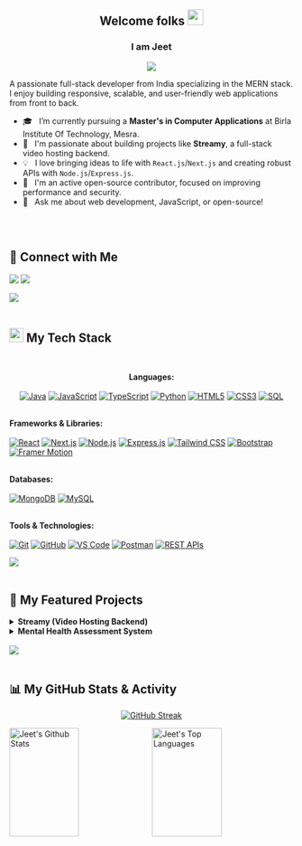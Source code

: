 <h2 align="center">
  Welcome folks
  <img src="https://media.giphy.com/media/hvRJCLFzcasrR4ia7z/giphy.gif" width="28">
</h2>
<h3 align="center">
  I am Jeet
</h3>

<p align="center">
  <a href="https://github.com/jeetsingh008">
    <img src="https://readme-typing-svg.herokuapp.com/?lines=Open+Source+Contributor;MERN+Stack+Developer;Full-Stack+Web+Developer;Always+Learning+New+Things&center=true&width=450&height=50">
  </a>
</p>

A passionate full-stack developer from India specializing in the MERN stack. I enjoy building responsive, scalable, and user-friendly web applications from front to back.

- 🎓 &nbsp; I’m currently pursuing a **Master's in Computer Applications** at Birla Institute Of Technology, Mesra.
- 🔭 &nbsp; I'm passionate about building projects like **Streamy**, a full-stack video hosting backend.
- 💡 &nbsp; I love bringing ideas to life with `React.js`/`Next.js` and creating robust APIs with `Node.js`/`Express.js`.
- 🤝 &nbsp; I'm an active open-source contributor, focused on improving performance and security.
- 💬 &nbsp; Ask me about web development, JavaScript, or open-source!

<br/>
<br/>

## 🔗 Connect with Me
<p align="left">
  <a href="mailto:iamjeet46@gmail.com"><img src="https://img.shields.io/badge/Gmail-D14836?style=for-the-badge&logo=gmail&logoColor=white"></a>
  <a href="YOUR-LINKEDIN-URL"><img src="https://img.shields.io/badge/LinkedIn-0A66C2?style=for-the-badge&logo=linkedin&logoColor=white"></a>
</p>

<img src="https://user-images.githubusercontent.com/73097560/115834477-dbab4500-a447-11eb-908a-139a6edaec5c.gif"><br><br>

## <img src="https://media2.giphy.com/media/QssGEmpkyEOhBCb7e1/giphy.gif?cid=ecf05e47a0n3gi1bfqntqmob8g9aid1oyj2wr3ds3mg700bl&rid=giphy.gif" width ="25"><b> My Tech Stack</b>
<br>

<p align="center">
  <strong>Languages:</strong><br/><br/>
  <a href="#"><img alt="Java" src="https://img.shields.io/badge/Java-ED8B00?style=for-the-badge&logo=openjdk&logoColor=white"></a>
  <a href="#"><img alt="JavaScript" src="https://img.shields.io/badge/JavaScript-F7DF1E?style=for-the-badge&logo=javascript&logoColor=black"></a>
  <a href="#"><img alt="TypeScript" src="https://img.shields.io/badge/TypeScript-3178C6?style=for-the-badge&logo=typescript&logoColor=white"></a>
  <a href="#"><img alt="Python" src="https://img.shields.io/badge/Python-3776AB?style=for-the-badge&logo=python&logoColor=white"></a>
  <a href="#"><img alt="HTML5" src="https://img.shields.io/badge/HTML5-E34F26?style=for-the-badge&logo=html5&logoColor=white"></a>
  <a href="#"><img alt="CSS3" src="https://img.shields.io/badge/CSS3-1572B6?style=for-the-badge&logo=css3&logoColor=white"></a>
  <a href="#"><img alt="SQL" src="https://img.shields.io/badge/SQL-4479A1?style=for-the-badge&logo=postgresql&logoColor=white"></a>
  <br/><br/>

  <strong>Frameworks & Libraries:</strong><br/><br/>
  <a href="#"><img alt="React" src="https://img.shields.io/badge/React-61DAFB?style=for-the-badge&logo=react&logoColor=black"></a>
  <a href="#"><img alt="Next.js" src="https://img.shields.io/badge/Next.js-000000?style=for-the-badge&logo=nextdotjs&logoColor=white"></a>
  <a href="#"><img alt="Node.js" src="https://img.shields.io/badge/Node.js-339933?style=for-the-badge&logo=nodedotjs&logoColor=white"></a>
  <a href="#"><img alt="Express.js" src="https://img.shields.io/badge/Express.js-000000?style=for-the-badge&logo=express&logoColor=white"></a>
  <a href="#"><img alt="Tailwind CSS" src="https://img.shields.io/badge/Tailwind_CSS-06B6D4?style=for-the-badge&logo=tailwindcss&logoColor=white"></a>
  <a href="#"><img alt="Bootstrap" src="https://img.shields.io/badge/Bootstrap-7952B3?style=for-the-badge&logo=bootstrap&logoColor=white"></a>
  <a href="#"><img alt="Framer Motion" src="https://img.shields.io/badge/Framer_Motion-0055FF?style=for-the-badge&logo=framer&logoColor=white"></a>
  <br/><br/>

  <strong>Databases:</strong><br/><br/>
  <a href="#"><img alt="MongoDB" src="https://img.shields.io/badge/MongoDB-47A248?style=for-the-badge&logo=mongodb&logoColor=white"></a>
  <a href="#"><img alt="MySQL" src="https://img.shields.io/badge/MySQL-4479A1?style=for-the-badge&logo=mysql&logoColor=white"></a>
  <br/><br/>
  
  <strong>Tools & Technologies:</strong><br/><br/>
  <a href="#"><img alt="Git" src="https://img.shields.io/badge/Git-F05032?style=for-the-badge&logo=git&logoColor=white"></a>
  <a href="#"><img alt="GitHub" src="https://img.shields.io/badge/GitHub-181717?style=for-the-badge&logo=github&logoColor=white"></a>
  <a href="#"><img alt="VS Code" src="https://img.shields.io/badge/VS_Code-007ACC?style=for-the-badge&logo=visualstudiocode&logoColor=white"></a>
  <a href="#"><img alt="Postman" src="https://img.shields.io/badge/Postman-FF6C37?style=for-the-badge&logo=postman&logoColor=white"></a>
  <a href="#"><img alt="REST APIs" src="https://img.shields.io/badge/REST_APIs-0277BD?style=for-the-badge&logo=icloud&logoColor=white"></a>
</p>

<img src="https://user-images.githubusercontent.com/73097560/115834477-dbab4500-a447-11eb-908a-139a6edaec5c.gif"><br><br>

## 🚀 My Featured Projects

<details>
  <summary><b>Streamy (Video Hosting Backend)</b></summary>
  <br/>
  - **Description:** A robust backend for a YouTube-like platform supporting video uploads, comments, likes/dislikes, and subscriptions.
  - **Technology:** Built with `Node.js`, `Express.js`, `MongoDB`, and `Mongoose`.
  - **Features:** Implemented secure user authentication using `JWT` and `Bcrypt`, with a subscription system for content creators.
</details>

<details>
  <summary><b>Mental Health Assessment System</b></summary>
  <br/>
  - **Description:** A full-stack application that classifies mental health statements into five conditions with 91% accuracy.
  - **Technology:** Frontend built with `Next.js (TypeScript)` and `Tailwind CSS`, featuring animations with `Framer Motion`. The Python backend uses a `BERT` model.
  - **Features:** Includes a dynamic dashboard to visualize results for better user engagement.
</details>

<br/>
<img src="https://user-images.githubusercontent.com/73097560/115834477-dbab4500-a447-11eb-908a-139a6edaec5c.gif"><br><br>

## 📊 My GitHub Stats & Activity

<p align="center">
  <a href="https://github.com/jeetsingh008">
    <img src="https://github-readme-streak-stats.herokuapp.com/?user=jeetsingh008&theme=radical&border=7F3FBF&background=0D1117" alt="GitHub Streak"/>
  </a>
</p>

<a href="https://github.com/jeetsingh008"><img alt="Jeet's Github Stats" src="https://github-readme-stats.vercel.app/api?username=jeetsingh008&show_icons=true&count_private=true&theme=radical&border_color=7F3FBF&bg_color=0D1117&title_color=F85D7F&icon_color=F8D866" height="192px" width="49.5%"/></a>
<a href="https://github.com/jeetsingh008"><img alt="Jeet's Top Languages" src="https://github-readme-stats.vercel.app/api/top-langs/?username=jeetsingh008&langs_count=8&layout=compact&theme=radical&border_color=7F3FBF&bg_color=0D1117&title_color=F85D7F&icon_color=F8D866" height="192px" width="49.5%"/></a>
<br/>
